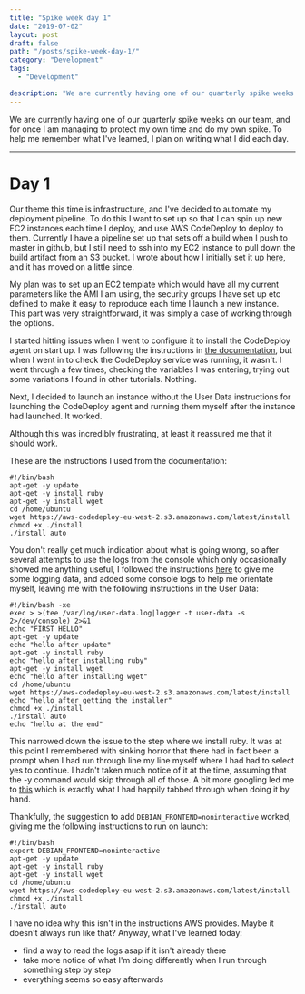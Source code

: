 ```yaml
---
title: "Spike week day 1"
date: "2019-07-02"
layout: post
draft: false
path: "/posts/spike-week-day-1/"
category: "Development"
tags:
  - "Development"

description: "We are currently having one of our quarterly spike weeks on our team, and for once I am managing to protect my own time and do my own spike. To help me remember what I've learned, I plan on writing what I did each day. DAY 1"
---
```


We are currently having one of our quarterly spike weeks on our team, and for once I am managing to protect my own time and do my own spike. To help me remember what I've learned, I plan on writing what I did each day.

***
# Day 1

Our theme this time is infrastructure, and I've decided to automate my deployment pipeline. To do this I want to set up so that I can spin up new EC2 instances each time I deploy, and use AWS CodeDeploy to deploy to them. Currently I have a pipeline set up that sets off a build when I push to master in github, but I still need to ssh into my EC2 instance to pull down the build artifact from an S3 bucket. I wrote about how I initially set it up [here](/posts/2019-01-18---What-I-learned-deploying), and it has moved on a little since.

My plan was to set up an EC2 template which would have all my current parameters like the AMI I am using, the security groups I have set up etc defined to make it easy to reproduce each time I launch a new instance. This part was very straightforward, it was simply a case of working through the options.

I started hitting issues when I went to configure it to install the CodeDeploy agent on start up. I was following the instructions in [the documentation](https://docs.aws.amazon.com/codedeploy/latest/userguide/instances-ec2-create.html), but when I went in to check the CodeDeploy service was running, it wasn't. I went through a few times, checking the variables I was entering, trying out some variations I found in other tutorials. Nothing.

Next, I decided to launch an instance without the User Data instructions for launching the CodeDeploy agent and running them myself after the instance had launched. It worked.

Although this was incredibly frustrating, at least it reassured me that it should work.

These are the instructions I used from the documentation:

```
#!/bin/bash
apt-get -y update
apt-get -y install ruby
apt-get -y install wget
cd /home/ubuntu
wget https://aws-codedeploy-eu-west-2.s3.amazonaws.com/latest/install
chmod +x ./install
./install auto
```

You don't really get much indication about what is going wrong, so after several attempts to use the logs from the console which only occasionally showed me anything useful, I followed the instructions [here](https://aws.amazon.com/premiumsupport/knowledge-center/ec2-linux-log-user-data/) to give me some logging data, and added some console logs to help me orientate myself, leaving me with the following instructions in the User Data:

```
#!/bin/bash -xe
exec > >(tee /var/log/user-data.log|logger -t user-data -s 2>/dev/console) 2>&1
echo "FIRST HELLO"
apt-get -y update
echo "hello after update"
apt-get -y install ruby
echo "hello after installing ruby"
apt-get -y install wget
echo "hello after installing wget"
cd /home/ubuntu
wget https://aws-codedeploy-eu-west-2.s3.amazonaws.com/latest/install
echo "hello after getting the installer"
chmod +x ./install
./install auto
echo "hello at the end"
```

This narrowed down the issue to the step where we install ruby. It was at this point I remembered with sinking horror that there had in fact been a prompt when I had run through line my line myself where I had had to select yes to continue. I hadn't taken much notice of it at the time, assuming that the -y command would skip through all of those. A bit more googling led me to [this](https://unix.stackexchange.com/questions/146283/how-to-prevent-prompt-that-ask-to-restart-services-when-installing-libpq-dev) which is exactly what I had happily tabbed through when doing it by hand.

Thankfully, the suggestion to add ```DEBIAN_FRONTEND=noninteractive``` worked, giving me the following instructions to run on launch:

```
#!/bin/bash
export DEBIAN_FRONTEND=noninteractive
apt-get -y update
apt-get -y install ruby
apt-get -y install wget
cd /home/ubuntu
wget https://aws-codedeploy-eu-west-2.s3.amazonaws.com/latest/install
chmod +x ./install
./install auto
```

I have no idea why this isn't in the instructions AWS provides. Maybe it doesn't always run like that? Anyway, what I've learned today:
* find a way to read the logs asap if it isn't already there
* take more notice of what I'm doing differently when I run through something step by step
* everything seems so easy afterwards
